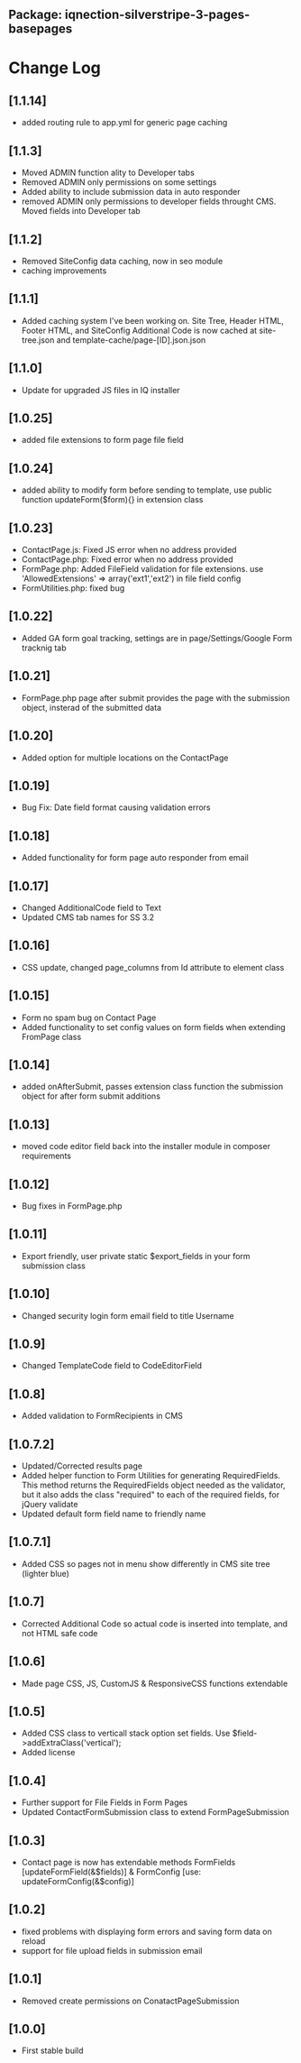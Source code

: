 ## Package: iqnection-silverstripe-3-pages-basepages
# Change Log

## [1.1.14]
- added routing rule to app.yml for generic page caching

## [1.1.3]
- Moved ADMIN function ality to Developer tabs
- Removed ADMIN only permissions on some settings
- Added ability to include submission data in auto responder
- removed ADMIN only permissions to developer fields throught CMS. Moved fields into Developer tab

## [1.1.2]
- Removed SiteConfig data caching, now in seo module
- caching improvements

## [1.1.1]
- Added caching system I've been working on. Site Tree, Header HTML, Footer HTML, and SiteConfig Additional Code is now cached at site-tree.json and template-cache/page-[ID].json.json

## [1.1.0]
- Update for upgraded JS files in IQ installer

## [1.0.25]
- added file extensions to form page file field

## [1.0.24]
- added ability to modify form before sending to template, use public function updateForm($form){} in extension class

## [1.0.23]
- ContactPage.js: Fixed JS error when no address provided
- ContactPage.php: Fixed error when no address provided
- FormPage.php: Added FileField validation for file extensions. use 'AllowedExtensions' => array('ext1','ext2') in file field config
- FormUtilities.php: fixed bug

## [1.0.22]
- Added GA form goal tracking, settings are in page/Settings/Google Form tracknig tab

## [1.0.21]
- FormPage.php page after submit provides the page with the submission object, insterad of the submitted data

## [1.0.20]
- Added option for multiple locations on the ContactPage

## [1.0.19]
- Bug Fix: Date field format causing validation errors

## [1.0.18]
- Added functionality for form page auto responder from email

## [1.0.17]
- Changed AdditionalCode field to Text
- Updated CMS tab names for SS 3.2

## [1.0.16]
- CSS update, changed page_columns from Id attribute to element class

## [1.0.15]
- Form no spam bug on Contact Page
- Added functionality to set config values on form fields when extending FromPage class

## [1.0.14]
- added onAfterSubmit, passes extension class function the submission object for after form submit additions

## [1.0.13]
- moved code editor field back into the installer module in composer requirements

## [1.0.12]
- Bug fixes in FormPage.php

## [1.0.11]
- Export friendly, user private static $export_fields in your form submission class

## [1.0.10]
- Changed security login form email field to title Username

## [1.0.9]
- Changed TemplateCode field to CodeEditorField

## [1.0.8]
- Added validation to FormRecipients in CMS

## [1.0.7.2]
- Updated/Corrected results page
- Added helper function to Form Utilities for generating RequiredFields. This method returns the RequiredFields object needed as the validator, but it also adds the class "required" to each of the required fields, for jQuery validate
- Updated default form field name to friendly name

## [1.0.7.1]
- Added CSS so pages not in menu show differently in CMS site tree (lighter blue)

## [1.0.7]
- Corrected Additional Code so actual code is inserted into template, and not HTML safe code

## [1.0.6]
- Made page CSS, JS, CustomJS & ResponsiveCSS functions extendable

## [1.0.5]
- Added CSS class to verticall stack option set fields. Use $field->addExtraClass('vertical');
- Added license

## [1.0.4]
- Further support for File Fields in Form Pages
- Updated ContactFormSubmission class to extend FormPageSubmission

## [1.0.3]
- Contact page is now has extendable methods FormFields [updateFormField(&$fields)] & FormConfig [use: updateFormConfig(&$config)]

## [1.0.2]
- fixed problems with displaying form errors and saving form data on reload
- support for file upload fields in submission email

## [1.0.1]
- Removed create permissions on ConatactPageSubmission

## [1.0.0]
- First stable build